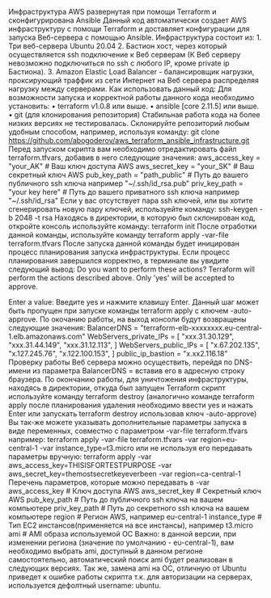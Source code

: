 Инфраструктура AWS развернутая при помощи Terraform и сконфигурирована Ansible
Данный код автоматически создает AWS инфраструктуру с помощи Terraform и доставляет конфигурации для запуска Веб-сервера с помощью Ansible. Инфраструктура состоит из:
    1. Три веб-сервера Ubuntu 20.04 
    2. Бастион хост, через который осуществляется ssh подключение к Веб серверам (К Веб серверу невозможно подключиться по ssh с любого IP, кроме private ip Бастиона). 
    3. Amazon Elastic Load Balancer - балансировщик нагрузки, проксирующий траффик из сети Интернет на Веб сервера распределяя нагрузку между серверами. 
Как использовать данный код:
Для возможности запуска и корректной работы данного кода необходимо установить:
    • terraform v1.0.8 или выше. 
    • ansible [core 2.11.5] или выше. 
    • git (для клонирования репозитория) 
Стабильная работа кода на более низких версиях не тестировалась.
Склонируйте репозиторий любым удобным способом, например, используя команду:
git clone https://github.com/abogoderov/aws_terraform_ansible_infrastructure.git
Перед запуском скрипта вам необходимо отредактировать файл terraform.tfvars, добавив в него следующие значения:
aws_access_key = "your_AK" # Ваш ключ доступа AWS
aws_secret_key = "your_SK" # Ваш секретный ключ AWS
pub_key_path = "path_public" # Путь до вашего публичного ssh ключа например "~/.ssh/id_rsa.pub"
priv_key_path = "your key here" #  Путь до вашего приватного ssh ключа например "~/.ssh/id_rsa"
Если у вас отсутствует пара ssh ключей, или вы хотите сгенерировать новую пару ключей, используейте команду:
ssh-keygen -b 2048 -t rsa
Находясь в директории, в которую был склонирован код, откройте консоль используйте команду:
terraform init
После отработки данной команды, используйте команду terraform apply -var-file terraform.tfvars После запуска данной команды будет иницирован процесс планирования запуска инфраструктуры. Если процесс планирования завершился корректно, в терминале вы увидите следующий вывод:
Do you want to perform these actions?
Terraform will perform the actions described above.
Only 'yes' will be accepted to approve.

Enter a value:
Введите yes и нажмите клавишу Enter. Данный шаг может быть пропущен при запуске команды terraform apply c ключем -auto-approve. По окочанию работы, на выход консоли будут возвращены следующие значения:
BalancerDNS = "terraform-elb-xxxxxxxx.eu-central-1.elb.amazonaws.com"
WebServers_private_IPs = [
"xxx.31.30.129",
"xxx.31.44.149",
"xxx.31.12.113",
]
WebServers_public_IPs = [
"x.67.202.135",
"x.127.245.76",
"x.122.100.153",
]
public_ip_bastion = "x.xx2.116.18"
Проверку работы Веб сервера можно осуществить, перейдя по DNS-имени из параметра BalancerDNS = вставив его в адресную строку браузера.
По окончанию работы, для уничтожения инфраструктуры, находясь в директории, откуда был запущен Terraform скрипт используйте команду terraform destroy (аналогично команде terraform apply после планирования удаления необходимо ввести yes и нажать Enter или запускать terraform destroy использовав ключ -auto-approve)
Вы так-же можете указывать дополнительные параметры запуска в виде переменных, совместно с параметром -var-file terraform.tfvars например:
terraform apply -var-file terraform.tfvars -var region=eu-central-1 -var instance_type=t3.micro 
или не используя его передавать параметры вручную:
terraform apply -var aws_access_key=THISISFORTESTPURPOSE -var aws_secret_key=themostsecretkeyeverbeen -var region=ca-central-1
Перечень параметров, которые можно передавать в -var
aws_access_key    # Ключ доступа AWS
aws_secret_key    # Секретный ключ AWS
pub_key_path      # Путь до публичного ssh ключа на вашем компьютере
priv_key_path     # Путь до секретного ssh ключа на вашем компьютере
region            # Регион AWS, например eu-central-1
instance_type     # Тип EC2 инстансов(применяется на все инстансы), например t3.micro
ami               # AMI образа используемой ОС
Важно: в данной версии, при изменении региона (значение по умолчанию - eu-central-1), вам необходимо выбрать ami, доступный в данном регионе самостоятельно, автоматический поиск ami будет реализован в следующих версиях. Так же, замена ami на ОС, отличную от Ubuntu приведет к ошибке работы скрипта т.к. для авторизации на серверах, используется дефолтный username: ubuntu.

